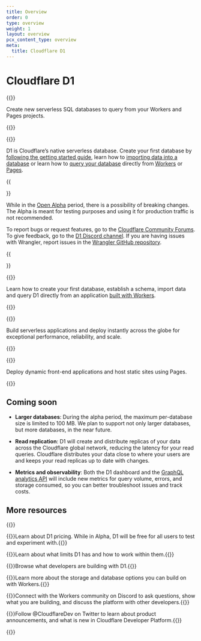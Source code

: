 ```yaml
---
title: Overview
order: 0
type: overview
weight: 1
layout: overview
pcx_content_type: overview
meta:
  title: Cloudflare D1
---
```


# Cloudflare D1

{{<description>}}

Create new serverless SQL databases to query from your Workers and Pages projects.

{{</description>}}

{{<plan type="all">}}

D1 is Cloudflare’s native serverless database. Create your first database by [following the getting started guide](/d1/get-started/), learn how to [importing data into a database](/d1/learning/importing-data/) or learn how to [query your database](/d1/platform/client-api/) directly from [Workers](/workers/) or [Pages](/pages/platform/functions/bindings/#d1-databases).

{{<Aside type="warning" header="Open Alpha">}}

While in the [Open Alpha](https://blog.cloudflare.com/d1-open-alpha/) period, there is a possibility of breaking changes. The Alpha is meant for testing purposes and using it for production traffic is not recommended.

To report bugs or request features, go to the [Cloudflare Community Forums](https://community.cloudflare.com/c/developers/d1/85). To give feedback, go to the [D1 Discord channel](https://discord.com/invite/cloudflaredev). If you are having issues with Wrangler, report issues in the [Wrangler GitHub repository](https://github.com/cloudflare/workers-sdk/issues/new/choose).

{{</Aside>}}

 
{{<feature header="Create your first database" href="/d1/get-started/">}}

Learn how to create your first database, establish a schema, import data and query D1 directly from an application [built with Workers](/workers/).

{{</feature>}}

{{<feature header="Workers" href="/workers/">}}

Build serverless applications and deploy instantly across the globe for exceptional performance, reliability, and scale.

{{</feature>}}

{{<feature header="Pages" href="/pages/">}}

Deploy dynamic front-end applications and host static sites using Pages.

{{</feature>}}

## Coming soon

* **Larger databases**: During the alpha period, the maximum per-database size is limited to 100 MB. We plan to support not only larger databases, but more databases, in the near future.

* **Read replication**: D1 will create and distribute replicas of your data across the Cloudflare global network, reducing the latency for your read queries. Cloudflare distributes your data close to where your users are and keeps your read replicas up to date with changes.

* **Metrics and observability**: Both the D1 dashboard and the [GraphQL analytics API](/analytics/graphql-api/) will include new metrics for query volume, errors, and storage consumed, so you can better troubleshoot issues and track costs.

## More resources
 
{{<resource-group>}}
 
{{<resource header="Pricing" href="/d1/platform/pricing/" icon="price">}}Learn about D1 pricing. While in Alpha, D1 will be free for all users to test and experiment with.{{</resource>}}
 
{{<resource header="Limits" href="/d1/platform/limits/" icon="documentation-clipboard">}}Learn about what limits D1 has and how to work within them.{{</resource>}}

{{<resource header="Community projects" href="/d1/platform/community-projects/" icon="reference-architecture">}}Browse what developers are building with D1.{{</resource>}}

{{<resource header="Storage options" href="/workers/platform/storage-options/" icon="documentation-clipboard">}}Learn more about the storage and database options you can build on with Workers.{{</resource>}}

{{<resource header="Developer Discord" href="https://discord.cloudflare.com" icon="logo-Discord">}}Connect with the Workers community on Discord to ask questions, show what you are building, and discuss the platform with other developers.{{</resource>}}

{{<resource header="@CloudflareDev" href="https://twitter.com/cloudflaredev" icon="twitter">}}Follow @CloudflareDev on Twitter to learn about product announcements, and what is new in Cloudflare Developer Platform.{{</resource>}}
 
{{</resource-group>}}

